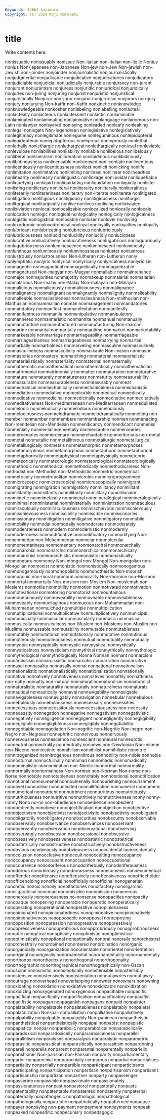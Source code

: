 ```yaml
---
Keywords: 14664 kojimura
Copyright: (C) 2024 Koji Murakami
---
```


# title

Write contents here.



 nonissuable nonissuably
nonissue Non-italian non-Italian non-Italic Nonius nonius Non-japanese non-Japanese Non-jew non-Jew
Non-jewish non-Jewish non-joinder nonjoinder nonjournalistic nonjournalistically nonjudgmental nonjudicable nonjudicative nonjudicatories
nonjudicatory nonjudiciable nonjudicial nonjudicially nonjurable nonjurancy non-jurant nonjurant nonjurantism nonjuress
nonjuridic nonjuridical nonjuridically nonjuries non-juring nonjuring nonjurist nonjuristic nonjuristical nonjuristically
Nonjuror non-juror nonjuror nonjurorism nonjurors non-jury nonjury nonjurying Non-kaffir non-Kaffir
nonkinetic nonknowledge nonknowledgeable nonkosher nonlabeling nonlabelling nonlacteal nonlacteally nonlacteous nonlactescent
nonlactic nonlaminable nonlaminated nonlaminating nonlaminative nonlanguage nonlarcenous non-Latin nonlawyer nonlayered
nonlaying nonleaded nonleafy nonleaking nonlegal nonlegato Non-legendrean nonlegislative nonlegislatively nonlegitimacy
nonlegitimate nonlegume nonleguminous nonlepidopteral nonlepidopteran nonlepidopterous nonleprous nonleprously nonlethal nonlethally
nonlethargic nonlethargical nonlethargically nonlevel nonleviable nonlevulose nonliabilities nonliability nonliable nonlibelous
nonlibelously nonliberal nonliberalism nonliberation nonlibidinous nonlibidinously nonlibidinousness nonlicensable nonlicensed nonlicentiate
nonlicentious nonlicentiously nonlicentiousness nonlicet nonlicit nonlicking nonlife nonlimitation nonlimitative nonlimiting
nonlineal nonlinear nonlinearities nonlinearity nonlinearly nonlinguistic nonlinkage nonlipoidal nonliquefiable nonliquefying
nonliquid nonliquidating nonliquidation nonliquidly nonlister nonlisting nonliteracy nonliteral nonliterality nonliterally
nonliteralness nonliterarily nonliterariness nonliterary non-literate nonliterate nonlitigated nonlitigation nonlitigious nonlitigiously
nonlitigiousness nonliturgic nonliturgical nonliturgically nonlive nonlives nonliving nonlixiviated nonlixiviation nonlocal
nonlocalizable nonlocalized nonlocally nonlocals nonlocation nonlogic nonlogical nonlogicality nonlogically nonlogicalness
nonlogistic nonlogistical nonlosable nonloser nonlover nonloving nonloxodromic nonloxodromical nonloyal nonloyally
nonloyalties nonloyalty nonlubricant nonlubricating nonlubricious nonlubriciously nonlubriciousness nonlucid nonlucidity nonlucidly
nonlucidness nonlucrative nonlucratively nonlucrativeness nonlugubrious nonlugubriously nonlugubriousness nonluminescence nonluminescent nonluminosity
nonluminous nonluminously nonluminousness nonluster nonlustrous nonlustrously nonlustrousness Non-lutheran non-Lutheran nonly
nonlymphatic nonlyric nonlyrical nonlyrically nonlyricalness nonlyricism nonmagnetic nonmagnetical nonmagnetically nonmagnetizable
nonmagnetized Non-magyar non-Magyar nonmailable nonmaintenance nonmajor nonmajorities nonmajority nonmakeup nonmalarial
nonmalarian nonmalarious Non-malay non-Malay Non-malayan non-Malayan nonmalicious nonmaliciously nonmaliciousness nonmalignance
nonmalignancy nonmalignant nonmalignantly nonmalignity nonmalleability nonmalleable nonmalleableness nonmalleabness Non-malthusian non-Malthusian
nonmammalian nonman nonmanagement nonmandatories nonmandatory nonmanifest nonmanifestation nonmanifestly nonmanifestness nonmanila
nonmanipulative nonmanipulatory nonmannered nonmanneristic nonmannite nonmanual nonmanually nonmanufacture nonmanufactured nonmanufacturing
Non-marcan nonmarine nonmarital nonmaritally nonmaritime nonmarket nonmarketability nonmarketable nonmarriage nonmarriageability
nonmarriageable nonmarriageableness nonmarriageabness nonmarrying nonmartial nonmartially nonmartialness nonmarveling nonmasculine nonmasculinely
nonmasculineness nonmasculinity nonmaskable Non-mason nonmason nonmasteries nonmastery nonmatching nonmaterial nonmaterialistic
nonmaterialistically nonmateriality nonmaternal nonmaternally nonmathematic nonmathematical nonmathematically nonmathematician nonmatrimonial nonmatrimonially
nonmatter nonmaturation nonmaturative nonmature nonmaturely nonmatureness nonmaturity nonmeasurability nonmeasurable nonmeasurableness
nonmeasurably nonmeat nonmechanical nonmechanically nonmechanicalness nonmechanistic nonmediation nonmediative nonmedicable nonmedical
nonmedically nonmedicative nonmedicinal nonmedicinally nonmeditative nonmeditatively nonmeditativeness Non-mediterranean non-Mediterranean nonmedullated
nonmelodic nonmelodically nonmelodious nonmelodiously nonmelodiousness nonmelodramatic nonmelodramatically nonmelting non-member nonmember
nonmembers nonmembership nonmen nonmenacing Non-mendelian non-Mendelian nonmendicancy nonmendicant nonmenial nonmenially
nonmental nonmentally nonmercantile nonmercearies nonmercenaries nonmercenary nonmerchantable nonmeritorious non-metal nonmetal
nonmetallic nonmetalliferous nonmetallurgic nonmetallurgical nonmetallurgically nonmetals nonmetamorphic nonmetamorphoses nonmetamorphosis nonmetamorphous
nonmetaphoric nonmetaphorical nonmetaphorically nonmetaphysical nonmetaphysically nonmeteoric nonmeteorically nonmeteorologic nonmeteorological nonmeteorologically
nonmethodic nonmethodical nonmethodically nonmethodicalness Non-methodist non-Methodist non-Methodistic nonmetric nonmetrical nonmetrically
nonmetropolitan nonmicrobic nonmicroprogrammed nonmicroscopic nonmicroscopical nonmicroscopically nonmigrant nonmigrating nonmigration nonmigratory
nonmilitancy nonmilitant nonmilitantly nonmilitants nonmilitarily nonmilitary nonmillionaire nonmimetic nonmimetically nonmineral
nonmineralogical nonmineralogically nonminimal nonministerial nonministerially nonministration nonmiraculous nonmiraculously nonmiraculousness nonmischievous
nonmischievously nonmischievousness nonmiscibility nonmiscible nonmissionaries nonmissionary nonmitigation nonmitigative nonmitigatory nonmobile
nonmobility nonmodal nonmodally nonmoderate nonmoderately nonmoderateness nonmodern nonmodernistic nonmodernly nonmodernness
nonmodificative nonmodificatory nonmodifying Non-mohammedan non-Mohammedan nonmolar nonmolecular nonmomentariness nonmomentary nonmonarchal
nonmonarchally nonmonarchial nonmonarchic nonmonarchical nonmonarchically nonmonarchist nonmonarchistic nonmonastic nonmonastically nonmonetary
nonmoney Non-mongol non-Mongol Non-mongolian non-Mongolian nonmonist nonmonistic nonmonistically nonmonogamous nonmonogamously
nonmonopolistic nonmonotheistic Non-moorish nonmorainic non-moral nonmoral nonmorality Non-mormon non-Mormon nonmortal
nonmortally Non-moslem non-Moslem Non-moslemah non-Moslems nonmotile nonmotility nonmotion nonmotivated nonmotivation
nonmotivational nonmotoring nonmotorist nonmountainous nonmountainously nonmoveability nonmoveable nonmoveableness nonmoveably nonmucilaginous
nonmucous non-Muhammadan non-Muhammedan nonmulched nonmultiple nonmultiplication nonmultiplicational nonmultiplicative nonmultiplicatively nonmunicipal
nonmunicipally nonmuscular nonmuscularly nonmusic nonmusical nonmusically nonmusicalness non-Muslem non-Muslems non-Muslim
non-Muslims nonmussable nonmutability nonmutable nonmutableness nonmutably nonmutational nonmutationally nonmutative nonmutinous
nonmutinously nonmutinousness nonmutual nonmutuality nonmutually nonmyopic nonmyopically nonmystic nonmystical nonmystically
nonmysticalness nonmysticism nonmythical nonmythically nonmythologic nonmythological nonmythologically Nonna Nonnah nonnant
nonnarcism nonnarcissism nonnarcissistic nonnarcotic nonnarration nonnarrative nonnasal nonnasality nonnasally nonnat
nonnational nonnationalism nonnationalistic nonnationalistically nonnationalization nonnationally nonnative nonnatively nonnativeness nonnatives
nonnattily nonnattiness non-natty nonnatty non-natural nonnatural nonnaturalism nonnaturalist nonnaturalistic nonnaturality
nonnaturally nonnaturalness nonnaturals nonnautical nonnautically nonnaval nonnavigability nonnavigable nonnavigableness nonnavigably
nonnavigation nonnebular nonnebulous nonnebulously nonnebulousness nonnecessary nonnecessities nonnecessitous nonnecessitously nonnecessitousness
non-necessity nonnecessity nonnegation nonnegative nonnegativism nonnegativistic nonnegativity nonnegligence nonnegligent nonnegligently
nonnegligibility nonnegligible nonnegligibleness nonnegligibly nonnegotiability nonnegotiable nonnegotiation Non-negritic non-Negritic Non-negro
non-Negro non-Negroes nonnephritic nonnervous nonnervously nonnervousness nonnescience nonnescient nonneural nonneurotic
nonneutral nonneutrality nonneutrally nonnews non-Newtonian Non-nicene non-Nicene nonnicotinic nonnihilism nonnihilist
nonnihilistic nonnitric nonnitrogenized nonnitrogenous nonnitrous nonnobility non-noble nonnoble nonnocturnal nonnocturnally
nonnomad nonnomadic nonnomadically nonnominalistic nonnomination non-Nordic nonnormal nonnormality nonnormally nonnormalness
Non-norman non-Norman Non-norse non-Norse nonnotable nonnotableness nonnotably nonnotational nonnotification nonnotional
nonnoumenal nonnoumenally nonnourishing nonnourishment nonnovel nonnuclear nonnucleated nonnullification nonnumeral nonnumeric
nonnumerical nonnutrient nonnutriment nonnutritious nonnutritiously nonnutritiousness nonnutritive nonnutritively nonnutritiveness nonny
nonny-nonny Nono no-no non-obedience nonobedience nonobedient nonobediently nonobese nonobjectification nonobjection
nonobjective nonobjectivism nonobjectivist nonobjectivistic nonobjectivity nonobligated nonobligatorily nonobligatory nonobscurities nonobscurity
nonobservable nonobservably nonobservance nonobservances nonobservant nonobservantly nonobservation nonobservational nonobserving nonobservingly
nonobsession nonobsessional nonobsessive nonobsessively nonobsessiveness nonobstetric nonobstetrical nonobstetrically nonobstructive nonobstructively
nonobstructiveness nonobvious nonobviously nonobviousness nonoccidental nonoccidentally nonocclusion nonocclusive nonoccult nonocculting
nonoccupance nonoccupancy nonoccupant nonoccupation nonoccupational nonoccurrence nonodoriferous nonodoriferously nonodoriferousness nonodorous
nonodorously nonodorousness nonoecumenic nonoecumenical nonoffender nonoffensive nonoffensively nonoffensiveness nonofficeholder nonofficeholding
nonofficial nonofficially nonofficinal nonogenarian nonohmic nonoic nonoily nonolfactories nonolfactory nonoligarchic
nonoligarchical nonomad nonomissible nonomission nononerous nononerously nononerousness no-nonsense nonopacities nonopacity
nonopaque nonopening nonoperable nonoperatic nonoperatically nonoperating nonoperational nonoperative nonopinionaness nonopinionated
nonopinionatedness nonopinionative nonopinionatively nonopinionativeness nonopposable nonopposal nonopposing nonopposition nonoppression nonoppressive
nonoppressively nonoppressiveness nonopprobrious nonopprobriously nonopprobriousness nonoptic nonoptical nonoptically nonoptimistic nonoptimistical
nonoptimistically nonoptional nonoptionally nonoral nonorally nonorchestral nonorchestrally nonordained nonordered nonordination
nonorganic nonorganically nonorganization nonorientable nonoriental nonorientation nonoriginal nonoriginally nonornamental nonornamentality
nonornamentally nonorthodox nonorthodoxly nonorthogonal nonorthogonality nonorthographic nonorthographical nonorthographically non-Oscan nonoscine
nonosmotic nonosmotically nonostensible nonostensibly nonostensive nonostensively nonostentation nonoutlawries nonoutlawry nonoutrage
nonoverhead nonoverlapping nonowner nonowners nonowning nonoxidating nonoxidation nonoxidative nonoxidizable nonoxidization
nonoxidizing nonoxygenated nonoxygenous nonpacifiable nonpacific nonpacifical nonpacifically nonpacification nonpacificatory nonpacifist
nonpacifistic nonpagan nonpaganish nonpagans nonpaid nonpainter nonpalatability nonpalatable nonpalatableness nonpalatably
nonpalatal nonpalatalization Non-pali nonpalliation nonpalliative nonpalliatively nonpalpability nonpalpable nonpalpably Non-paninean
nonpantheistic nonpantheistical nonpantheistically nonpapal nonpapist nonpapistic nonpapistical nonpar nonparabolic nonparabolical
nonparabolically nonparadoxical nonparadoxically nonparadoxicalness nonparallel nonparallelism nonparalyses nonparalysis nonparalytic nonparametric
nonparasitic nonparasitical nonparasitically nonparasitism nonpardoning nonpareil nonpareils nonparent nonparental nonparentally
nonpariello nonparishioner Non-parisian non-Parisian nonparity nonparliamentary nonparlor nonparochial nonparochially nonparous
nonpartial nonpartialities nonpartiality nonpartially nonpartible nonparticipant nonparticipants nonparticipating nonparticipation nonpartisan
nonpartisanism nonpartisans nonpartisanship nonpartizan nonpartner nonparty nonpassenger nonpasserine nonpassible nonpassionate
nonpassionately nonpassionateness nonpast nonpastoral nonpastorally nonpasts nonpatentability nonpatentable nonpatented nonpatently
nonpaternal nonpaternally nonpathogenic nonpathologic nonpathological nonpathologically nonpatriotic nonpatriotically nonpatterned nonpause
nonpayer nonpaying non-payment nonpayment nonpayments nonpeak nonpeaked nonpearlitic nonpecuniary nonpedagogic
